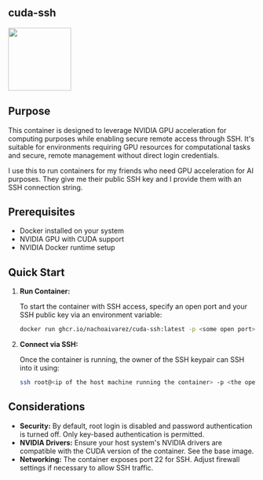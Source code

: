 ## cuda-ssh

<img src="https://github.com/nachoaIvarez/cuda-ssh/assets/7253814/e293ccae-6994-41a8-b153-efea5fdaba79" width="128"></img>

## Purpose

This container is designed to leverage NVIDIA GPU acceleration for computing purposes while enabling secure remote access through SSH. It's suitable for environments requiring GPU resources for computational tasks and secure, remote management without direct login credentials.

I use this to run containers for my friends who need GPU acceleration for AI purposes. They give me their public SSH key and I provide them with an SSH connection string.

## Prerequisites

- Docker installed on your system
- NVIDIA GPU with CUDA support
- NVIDIA Docker runtime setup

## Quick Start

1. **Run Container:**

   To start the container with SSH access, specify an open port and your SSH public key via an environment variable:

   ```sh
   docker run ghcr.io/nachoaivarez/cuda-ssh:latest -p <some open port>:22 -e AUTHORIZED_KEYS="<pub key of whoever is accessing this>"
   ```

2. **Connect via SSH:**

   Once the container is running, the owner of the SSH keypair can SSH into it using:

   ```sh
   ssh root@<ip of the host machine running the container> -p <the open port>
   ```

## Considerations

- **Security:** By default, root login is disabled and password authentication is turned off. Only key-based authentication is permitted.
- **NVIDIA Drivers:** Ensure your host system's NVIDIA drivers are compatible with the CUDA version of the container. See the base image.
- **Networking:** The container exposes port 22 for SSH. Adjust firewall settings if necessary to allow SSH traffic.
